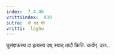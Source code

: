 ```yaml
---
index:  7.4.46
vrittiindex:  830
sutra:  दो दद् घोः
vritti:  laghu 
---
```


घुसंज्ञकस्य दा इत्यस्य दथ् स्यात् तादौ किति. चर्त्वंम्. दत्तः..

